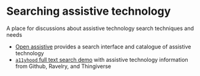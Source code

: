 # Searching assistive technology

A place for discussions about assistive technology search techniques and needs

* [Open assistive](https://openassistive.org/) provides a search interface and catalogue of assistive technology
* [`a11yhood` full text search demo](https://a11yhood.org/fts) with assistive technology information from Github, Ravelry, and Thingiverse
